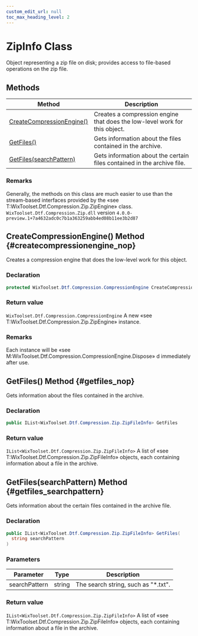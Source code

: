 ```yaml
---
custom_edit_url: null
toc_max_heading_level: 2
---
```

# ZipInfo Class
Object representing a zip file on disk; provides access to file-based operations on the zip file.
## Methods
| Method | Description |
| ------ | ----------- |
| [CreateCompressionEngine()](#createcompressionengine_nop) | Creates a compression engine that does the low-level work for this object. |
| [GetFiles()](#getfiles_nop) | Gets information about the files contained in the archive. |
| [GetFiles(searchPattern)](#getfiles_searchpattern) | Gets information about the certain files contained in the archive file. |
### Remarks
Generally, the methods on this class are much easier to use than the stream-based interfaces provided by the «see T:WixToolset.Dtf.Compression.Zip.ZipEngine» class.
`WixToolset.Dtf.Compression.Zip.dll` version `4.0.0-preview.1+7a4632adc0c7b1a363259abb4ed08b11ee3b2d87`
## CreateCompressionEngine() Method {#createcompressionengine_nop}
Creates a compression engine that does the low-level work for this object.
### Declaration
```cs
protected WixToolset.Dtf.Compression.CompressionEngine CreateCompressionEngine
```
### Return value
`WixToolset.Dtf.Compression.CompressionEngine` A new «see T:WixToolset.Dtf.Compression.Zip.ZipEngine» instance.
### Remarks
Each instance will be «see M:WixToolset.Dtf.Compression.CompressionEngine.Dispose» d immediately after use.
## GetFiles() Method {#getfiles_nop}
Gets information about the files contained in the archive.
### Declaration
```cs
public IList<WixToolset.Dtf.Compression.Zip.ZipFileInfo> GetFiles
```
### Return value
`IList<WixToolset.Dtf.Compression.Zip.ZipFileInfo>` A list of «see T:WixToolset.Dtf.Compression.Zip.ZipFileInfo» objects, each containing information about a file in the archive.
## GetFiles(searchPattern) Method {#getfiles_searchpattern}
Gets information about the certain files contained in the archive file.
### Declaration
```cs
public IList<WixToolset.Dtf.Compression.Zip.ZipFileInfo> GetFiles(
  string searchPattern
)
```
### Parameters
| Parameter | Type | Description |
| --------- | ---- | ----------- |
| searchPattern | string | The search string, such as "*.txt". |
### Return value
`IList<WixToolset.Dtf.Compression.Zip.ZipFileInfo>` A list of «see T:WixToolset.Dtf.Compression.Zip.ZipFileInfo» objects, each containing information about a file in the archive.
